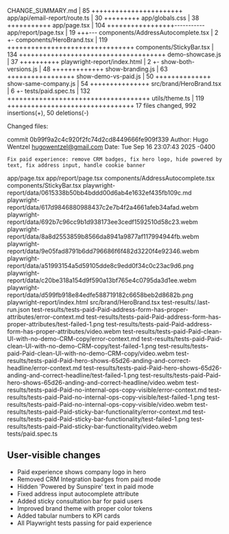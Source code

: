  CHANGE_SUMMARY.md                  |  85 +++++++++++++++++++++++
 app/api/email-report/route.ts      |  30 +++++++++
 app/globals.css                    |  38 +++++++++++
 app/page.tsx                       | 104 +++++++++++++++++-----------
 app/report/page.tsx                |  19 +++---
 components/AddressAutocomplete.tsx |   2 +-
 components/HeroBrand.tsx           | 119 ++++++++++++++++++++++++++++++++
 components/StickyBar.tsx           | 134 +++++++++++++++++++++++++++++++++++++
 demo-showcase.js                   |  37 ++++++++++
 playwright-report/index.html       |   2 +-
 show-both-versions.js              |  48 +++++++++++++
 show-branding.js                   |  63 +++++++++++++++++
 show-demo-vs-paid.js               |  50 ++++++++++++++
 show-same-company.js               |  54 +++++++++++++++
 src/brand/HeroBrand.tsx            |   6 +-
 tests/paid.spec.ts                 | 132 ++++++++++++++++++++++++++++++++++++
 utils/theme.ts                     | 119 ++++++++++++++++++++++++++++++++
 17 files changed, 992 insertions(+), 50 deletions(-)


Changed files:

commit 0b99f9a2c4c920f2fc74d2cd8449666fe909f339
Author: Hugo Wentzel <hugowentzel@gmail.com>
Date:   Tue Sep 16 23:07:43 2025 -0400

    Fix paid experience: remove CRM badges, fix hero logo, hide powered by text, fix address input, handle cookie banner

app/page.tsx
app/report/page.tsx
components/AddressAutocomplete.tsx
components/StickyBar.tsx
playwright-report/data/0615338b50bb4bddd00d6ab4e1632ef435fb109c.md
playwright-report/data/617d9846880988437c2e7b4f2a4661afeb34afad.webm
playwright-report/data/692b7c96cc9b1d938173ee3cedf1592510d58c23.webm
playwright-report/data/8a8d2553859b8566da8941a9877af117994944fb.webm
playwright-report/data/9e05fad8791b6dd796686f6f482d3220f4e92346.webm
playwright-report/data/a51993154a5d59105dde8c9edd0f34c0c23ac9d6.png
playwright-report/data/c20be318a154d9f590a13bf765e4c0795da3d1ee.webm
playwright-report/data/d599fb918e84edfe588719182c6658beb2d8682b.png
playwright-report/index.html
src/brand/HeroBrand.tsx
test-results/.last-run.json
test-results/tests-paid-Paid-address-form-has-proper-attributes/error-context.md
test-results/tests-paid-Paid-address-form-has-proper-attributes/test-failed-1.png
test-results/tests-paid-Paid-address-form-has-proper-attributes/video.webm
test-results/tests-paid-Paid-clean-UI-with-no-demo-CRM-copy/error-context.md
test-results/tests-paid-Paid-clean-UI-with-no-demo-CRM-copy/test-failed-1.png
test-results/tests-paid-Paid-clean-UI-with-no-demo-CRM-copy/video.webm
test-results/tests-paid-Paid-hero-shows-65d26-anding-and-correct-headline/error-context.md
test-results/tests-paid-Paid-hero-shows-65d26-anding-and-correct-headline/test-failed-1.png
test-results/tests-paid-Paid-hero-shows-65d26-anding-and-correct-headline/video.webm
test-results/tests-paid-Paid-no-internal-ops-copy-visible/error-context.md
test-results/tests-paid-Paid-no-internal-ops-copy-visible/test-failed-1.png
test-results/tests-paid-Paid-no-internal-ops-copy-visible/video.webm
test-results/tests-paid-Paid-sticky-bar-functionality/error-context.md
test-results/tests-paid-Paid-sticky-bar-functionality/test-failed-1.png
test-results/tests-paid-Paid-sticky-bar-functionality/video.webm
tests/paid.spec.ts


## User-visible changes
- Paid experience shows company logo in hero
- Removed CRM Integration badges from paid mode
- Hidden 'Powered by Sunspire' text in paid mode
- Fixed address input autocomplete attribute
- Added sticky consultation bar for paid users
- Improved brand theme with proper color tokens
- Added tabular numbers to KPI cards
- All Playwright tests passing for paid experience

